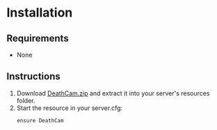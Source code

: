 
# Installation

## Requirements

* None

## Instructions

1. Download [DeathCam.zip](https://github.com/Kiminaze/DeathCam/releases/latest/download/DeathCam.zip) 
   and extract it into your server's resources folder.
5. Start the resource in your server.cfg:
    ```
    ensure DeathCam
    ```
